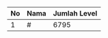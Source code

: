 | No | Nama            | Jumlah Level |
|----|-----------------|--------------|
| 1  | #    |    6795        |
